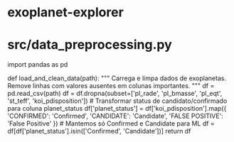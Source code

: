 # exoplanet-explorer
# src/data_preprocessing.py

import pandas as pd

def load_and_clean_data(path):
    """
    Carrega e limpa dados de exoplanetas.
    Remove linhas com valores ausentes em colunas importantes.
    """
    df = pd.read_csv(path)
    df = df.dropna(subset=['pl_rade', 'pl_bmasse', 'pl_eqt', 'st_teff', 'koi_pdisposition'])
    # Transformar status de candidato/confirmado para coluna planet_status
    df['planet_status'] = df['koi_pdisposition'].map({
        'CONFIRMED': 'Confirmed',
        'CANDIDATE': 'Candidate',
        'FALSE POSITIVE': 'False Positive'
    })
    # Mantemos só Confirmed e Candidate para ML
    df = df[df['planet_status'].isin(['Confirmed', 'Candidate'])]
    return df
